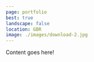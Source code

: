 ```yaml
---
page: portfolio
best: true
landscape: false
location: GBR
image: ./images/download-2.jpg
---
```

Content goes here!

